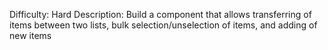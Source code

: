 Difficulty: Hard
Description: Build a component that allows transferring of items between two lists, bulk selection/unselection of items, and adding of new items
